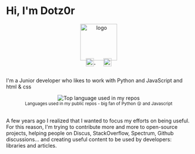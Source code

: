 # Hi, I'm Dotz0r

<p align="center">
  <a href="https://google.com/">
    <img width="100" src="https://a.top4top.io/p_1747fcq8n1.png" alt="logo" />
  </a>
</p>

<p align="center" style="margin: -20px 0 30px">
   <a href="https://twitter.com/5mb9a" target="_blank" style='margin-right:10px'>
    <img align="center" src="https://cdn.jsdelivr.net/npm/simple-icons@3.0.1/icons/twitter.svg" alt="twitter" height="22px" width="22px" />
  </a>
  &nbsp;&nbsp;
  <a href="https://github.com/IDotz0r/My-Email/blob/master/README.md" target="_blank">
    <img align="center" src="https://cdn.jsdelivr.net/npm/simple-icons@3.0.1/icons/protonmail.svg" alt="email" height="22px" width="22px" />
  </a>
</p>

I'm a Junior developer who likes to work with Python and JavaScript and html & css

<div align="center">
  <img width="" src="https://github-readme-stats.vercel.app/api/top-langs/?username=IDotz0r&layout=compact&hide_title=1&card_width=300" alt="Top language used in my repos" />
  <br />
  <small>Languages used in my public repos - big fan of Python 😛 and Javascript</small>
  <br />
  <br />
</div>

A few years ago I realized that I wanted to focus my efforts on being useful. For this reason, I'm trying to contribute more and more to open-source projects, helping people on Discus, StackOverflow, Spectrum, Github discussions... and creating useful content to be used by developers: libraries and articles. 
